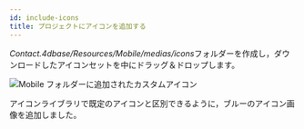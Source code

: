 ```yaml
---
id: include-icons
title: プロジェクトにアイコンを追加する
---
```


*Contact.4dbase/Resources/Mobile/medias/icons*フォルダーを作成し，ダウンロードしたアイコンセットを中にドラッグ＆ドロップします。

![Mobile フォルダーに追加されたカスタムアイコン](assets/en/custom-icons/mobile-folder-custom-icons.png)

アイコンライブラリで既定のアイコンと区別できるように，ブルーのアイコン画像を追加しました。